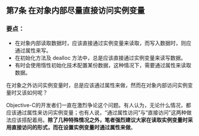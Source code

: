 ## 第7条 在对象内部尽量直接访问实例变量

### 要点：

* 在对象内部读取数据时，应该直接通过实例变量来读取，而写入数据时，则应通过属性来写。
* 在初始化方法及 dealloc 方法中，总是应该直接通过实例变量来读写数据。
* 有时会使用惰性初始化技术配置某份数据，这种情况下，需要通过属性来读取数据。

在对象之外访问实例变量时，总是应该通过属性来做，然而在对象内部访问实例变量时又该如何呢？

Objective-C的开发者们一直在激烈争论这个问题。有人认为，无论什么情况，都应该通过属性来访问实例变量；也有人说，“通过属性访问”与“直接访问”这两种做法应该搭配着用。**除了几种特殊情况之外，笔者强烈建议大家在读取实例变量时采用直接访问的形式，而在设置实例变量时通过属性来做**。

